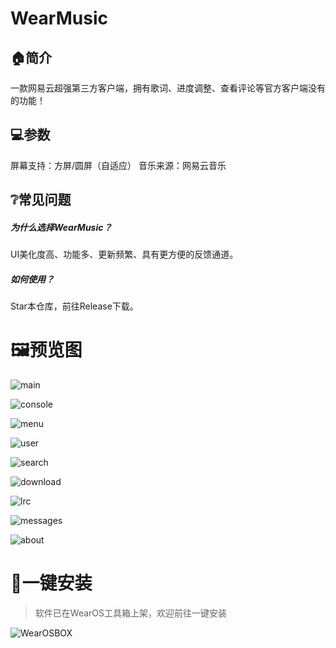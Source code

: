 # WearMusic

## 🏠简介

一款网易云超强第三方客户端，拥有歌词、进度调整、查看评论等官方客户端没有的功能！



## 💻参数

屏幕支持：方屏/圆屏（自适应）
音乐来源：网易云音乐



## ❔常见问题

##### 为什么选择WearMusic？

UI美化度高、功能多、更新频繁、具有更方便的反馈通道。

##### 如何使用？

Star本仓库，前往Release下载。



# 🖼预览图

![main](https://s1.ax1x.com/2020/08/13/dSiYyF.png)

![console](https://s1.ax1x.com/2020/08/13/dSicOe.png)

![menu](https://s1.ax1x.com/2020/08/13/dSiTl8.png)

![user](https://s1.ax1x.com/2020/08/13/dSi76S.png)

![search](https://s1.ax1x.com/2020/08/13/dSijkn.png)

![download](https://s1.ax1x.com/2020/08/13/dSPHaR.png)

![lrc](https://s1.ax1x.com/2020/08/13/dSNrVJ.png)

![messages](https://s1.ax1x.com/2020/08/13/dSNcP1.png)

![about](https://s1.ax1x.com/2020/08/13/dSFCXF.png)



# 🔘一键安装

> 软件已在WearOS工具箱上架，欢迎前往一键安装

![WearOSBOX](https://wearbbs.cn/attachments/qq-20200813174645-png.896/)
